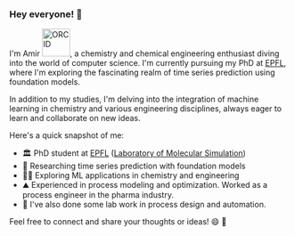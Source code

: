 ### Hey everyone! 👋

<!--
**amir-elahi/amir-elahi** is a ✨ _special_ ✨ repository because its `README.md` (this file) appears on your GitHub profile.

Here are some ideas to get you started:

- 🔭 I’m currently working on ...
- 🌱 I’m currently learning ...
- 👯 I’m looking to collaborate on ...
- 🤔 I’m looking for help with ...
- 💬 Ask me about ...
- 📫 How to reach me: ...
- 😄 Pronouns: ...
- ⚡ Fun fact: ...
-->

I'm Amir [<img src="https://upload.wikimedia.org/wikipedia/commons/thumb/0/06/ORCID_iD.svg/1200px-ORCID_iD.svg.png" alt="ORCID" width="50" height="50">](https://orcid.org//0009-0001-5907-101X), a chemistry and chemical engineering enthusiast diving into the world of computer science. I'm currently pursuing my PhD at [EPFL](https://www.epfl.ch/en/), where I'm exploring the fascinating realm of time series prediction using foundation models.

In addition to my studies, I'm delving into the integration of machine learning in chemistry and various engineering disciplines, always eager to learn and collaborate on new ideas.

Here's a quick snapshot of me:
 - 🏛️ PhD student at [EPFL](https://www.epfl.ch/en/) ([Laboratory of Molecular Simulation](https://www.epfl.ch/labs/lsmo/))
 - 🔭 Researching time series prediction with foundation models
 - 🧗‍♂️ Exploring ML applications in chemistry and engineering
 - ⛰️ Experienced in process modeling and optimization. Worked as a process engineer in the pharma industry.
 - 🥼 I've also done some lab work in process design and automation. 

Feel free to connect and share your thoughts or ideas! 😄 💯
